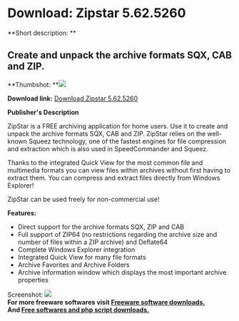 # Download: Zipstar 5.62.5260

**Short description: **

## Create and unpack the archive formats SQX, CAB and ZIP.

  
**Thumbshot: **![](http://www.freewarefiles.com/screenshot/zs5_md.gif)   
  
**Download link:** [Download Zipstar 5.62.5260](http://freesoftwares.boysofts.com/Zipstar_program_19226.html)  
  

**Publisher's Description**  
  

ZipStar is a FREE archiving application for home users. Use it to create and
unpack the archive formats SQX, CAB and ZIP. ZipStar relies on the well-known
Squeez technology, one of the fastest engines for file compression and
extraction which is also used in SpeedCommander and Squeez.

Thanks to the integrated Quick View for the most common file and multimedia
formats you can view files within archives without first having to extract
them. You can compress and extract files directly from Windows Explorer!

ZipStar can be used freely for non-commercial use!

**Features:**

  * Direct support for the archive formats SQX, ZIP and CAB 
  * Full support of ZIP64 (no restrictions regarding the archive size and number of files within a ZIP archive) and Deflate64 
  * Complete Windows Explorer integration 
  * Integrated Quick View for many file formats 
  * Archive Favorites and Archive Folders 
  * Archive information window which displays the most important archive properties 

  
  
Screenshot: ![](http://www.freewarefiles.com/screenshot/zs5.gif)  
**For more freeware softwares visit [Freeware software downloads.](http://freesoftwares.boysofts.com/)**   
**And [Free softwares and php script downloads.](http://www.boysofts.com/)**

